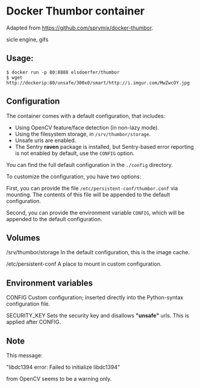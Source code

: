 Docker Thumbor container
========================

Adapted from https://github.com/sprymix/docker-thumbor.

sicle engine, gifs


Usage:
------

    $ docker run -p 80:8888 elsdoerfer/thumbor
    $ wget http://dockerip:80/unsafe/300x0/smart/http://i.imgur.com/MwZwcOY.jpg


Configuration
-------------

The container comes with a default configuration, that includes:

- Using OpenCV feature/face detection (in non-lazy mode).
- Using the filesystem storage, in ``/srv/thumbor/storage``.
- Unsafe urls are enabled.
- The Sentry **raven** package is installed, but Sentry-based error reporting
   is not enabled by default, use the ``CONFIG`` option.

You can find the full default configuration in the ``./config`` directory.

To customize the configuration, you have two options:

First, you can provide the file ``/etc/persistent-conf/thumbor.conf`` via
mounting. The contents of this file will be appended to the default
configuration.

Second, you can provide the environment variable ``CONFIG``, which will
be appended to the default configuration.


Volumes
-------

/srv/thumbor/storage
    In the default configuration, this is the image cache.

/etc/persistent-conf
    A place to mount in custom configuration.


Environment variables
---------------------

CONFIG
   Custom configuration; inserted directly into the Python-syntax
   configuration file.

SECURITY_KEY
    Sets the security key and disallows **"unsafe"** urls.
    This is applied after CONFIG.


Note
----

This message:

"libdc1394 error: Failed to initialize libdc1394"

from OpenCV seems to be a warning only.
